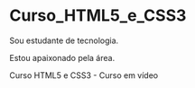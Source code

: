 # Curso_HTML5_e_CSS3

<p>Sou estudante de tecnologia.</p>

<p>Estou apaixonado pela área. </p>

 Curso HTML5 e CSS3 - Curso em vídeo 
 


 